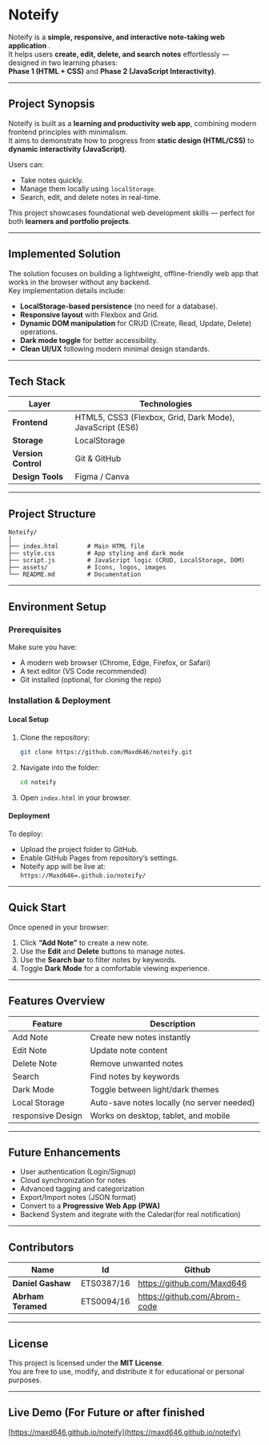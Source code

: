 #  Noteify
Noteify is a **simple, responsive, and interactive note-taking web application** .  
It helps users **create, edit, delete, and search notes** effortlessly — designed in two learning phases:  
**Phase 1 (HTML + CSS)** and **Phase 2 (JavaScript Interactivity)**.

---

##  Project Synopsis

Noteify is built as a **learning and productivity web app**, combining modern frontend principles with minimalism.  
It aims to demonstrate how to progress from **static design (HTML/CSS)** to **dynamic interactivity (JavaScript)**.

Users can:

- Take notes quickly.
- Manage them locally using `localStorage`.
- Search, edit, and delete notes in real-time.

This project showcases foundational web development skills — perfect for both **learners and portfolio projects**.

---

##  Implemented Solution

The solution focuses on building a lightweight, offline-friendly web app that works in the browser without any backend.  
Key implementation details include:

- **LocalStorage-based persistence** (no need for a database).
- **Responsive layout** with Flexbox and Grid.
- **Dynamic DOM manipulation** for CRUD (Create, Read, Update, Delete) operations.
- **Dark mode toggle** for better accessibility.
- **Clean UI/UX** following modern minimal design standards.

---

##  Tech Stack

| Layer               | Technologies                                             |
| ------------------- | -------------------------------------------------------- |
| **Frontend**        | HTML5, CSS3 (Flexbox, Grid, Dark Mode), JavaScript (ES6) |
| **Storage**         | LocalStorage                                             |
| **Version Control** | Git & GitHub                                             |
| **Design Tools**    | Figma / Canva         |

---

##  Project Structure

```
Noteify/
│
├── index.html        # Main HTML file
├── style.css         # App styling and dark mode
├── script.js         # JavaScript logic (CRUD, LocalStorage, DOM)
├── assets/           # Icons, logos, images
└── README.md         # Documentation
```

---

##  Environment Setup

### Prerequisites

Make sure you have:

- A modern web browser (Chrome, Edge, Firefox, or Safari)
- A text editor (VS Code recommended)
- Git installed (optional, for cloning the repo)

### Installation & Deployment

#### **Local Setup**

1. Clone the repository:
   ```bash
   git clone https://github.com/Maxd646/noteify.git
   ```
2. Navigate into the folder:
   ```bash
   cd noteify
   ```
3. Open `index.html` in your browser.

#### **Deployment**

To deploy:

- Upload the project folder to GitHub.
- Enable GitHub Pages from  repository’s settings.
- Noteify app will be live at:  
  `https://Maxd646=.github.io/noteify/`

---

##  Quick Start

Once opened in your browser:

1. Click **“Add Note”** to create a new note.
2. Use the **Edit** and **Delete** buttons to manage notes.
3. Use the **Search bar** to filter notes by keywords.
4. Toggle **Dark Mode** for a comfortable viewing experience.

---

##  Features Overview

| Feature              | Description                                |
| -------------------- | ------------------------------------------ |
| Add Note          | Create new notes instantly                 |
|  Edit Note         | Update note content                        |
|  Delete Note       | Remove unwanted notes                      |
|  Search            | Find notes by keywords                     |
|  Dark Mode         | Toggle between light/dark themes           |
|  Local Storage     | Auto-save notes locally (no server needed) |
| responsive Design | Works on desktop, tablet, and mobile       |

---

##  Future Enhancements

-  User authentication (Login/Signup)
-  Cloud synchronization for notes
- Advanced tagging and categorization
- Export/Import notes (JSON format)
- Convert to a **Progressive Web App (PWA)**
- Backend System and itegrate with the Caledar(for real notification)

---

## Contributors

| Name               | Id         | Github                        |
| ------------------ | ---------- | ----------------------------- |
| **Daniel Gashaw**  | ETS0387/16 | https://github.com/Maxd646    |
| **Abrham Teramed** | ETS0094/16 | https://github.com/Abrom-code |

---

##  License

This project is licensed under the **MIT License**.  
You are free to use, modify, and distribute it for educational or personal purposes.

---

##  Live Demo (For Future or after finished
 [https://maxd646.github.io/noteify](https://maxd646.github.io/noteify)
